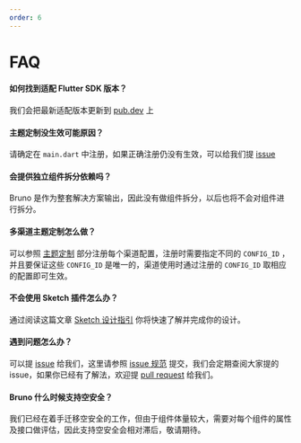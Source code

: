 ```yaml
---
order: 6
---
```


# FAQ

#### 如何找到适配 Flutter SDK 版本？

我们会把最新适配版本更新到 [pub.dev](https://pub.dev/packages/bruno/) 上

#### 主题定制没生效可能原因？

请确定在 <code>main.dart</code> 中注册，如果正确注册仍没有生效，可以给我们提 [issue](https://github.com/LianjiaTech/bruno/issues/new)

#### 会提供独立组件拆分依赖吗？

Bruno 是作为整套解决方案输出，因此没有做组件拆分，以后也将不会对组件进行拆分。

#### 多渠道主题定制怎么做？

可以参照 [主题定制](./theme) 部分注册每个渠道配置，注册时需要指定不同的 <code>CONFIG_ID</code> ，并且要保证这些 <code>CONFIG_ID</code> 是唯一的，渠道使用时通过注册的 <code>CONFIG_ID</code> 取相应的配置即可生效。

#### 不会使用 Sketch 插件怎么办？

通过阅读这篇文章 [Sketch 设计指引](./sketch) 你将快速了解并完成你的设计。

#### 遇到问题怎么办？

可以提 [issue](https://github.com/LianjiaTech/bruno/issues/new) 给我们，这里请参照 [issue 规范](https://github.com/LianjiaTech/bruno/issues/3) 提交，我们会定期查阅大家提的 issue，如果你已经有了解法，欢迎提 [pull request](https://github.com/LianjiaTech/bruno/pulls) 给我们。

#### Bruno 什么时候支持空安全？

我们已经在着手迁移空安全的工作，但由于组件体量较大，需要对每个组件的属性及接口做评估，因此支持空安全会相对滞后，敬请期待。
